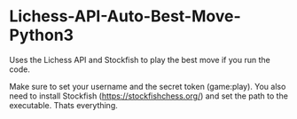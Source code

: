 # Lichess-API-Auto-Best-Move-Python3
Uses the Lichess API and Stockfish to play the best move if you run the code.

Make sure to set your username and the secret token (game:play). 
You also need to install Stockfish (https://stockfishchess.org/) and set the path to the executable.
Thats everything.

